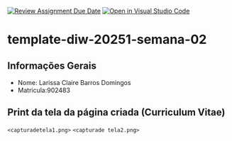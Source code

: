 [![Review Assignment Due Date](https://classroom.github.com/assets/deadline-readme-button-22041afd0340ce965d47ae6ef1cefeee28c7c493a6346c4f15d667ab976d596c.svg)](https://classroom.github.com/a/YXEo_uBJ)
[![Open in Visual Studio Code](https://classroom.github.com/assets/open-in-vscode-2e0aaae1b6195c2367325f4f02e2d04e9abb55f0b24a779b69b11b9e10269abc.svg)](https://classroom.github.com/online_ide?assignment_repo_id=20089105&assignment_repo_type=AssignmentRepo)
# template-diw-20251-semana-02

## Informações Gerais
- Nome: Larissa Claire Barros Domingos
- Matricula:902483

## Print da tela da página criada (Curriculum Vitae)

`<capturadetela1.png>`
`<capturade tela2.png>`
